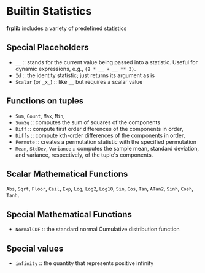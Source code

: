 # Builtin Statistics

**frplib** includes a variety of predefined statistics

## Special Placeholders

+ `__` :: stands for the current value being passed into a statistic. Useful
    for dynamic expressions, e.g., `(2 * __ + __ ** 3)`.
+ `Id` :: the identity statistic; just returns its argument as is
+ `Scalar` (or `_x_`) :: like `__` but requires a scalar value


## Functions on tuples

+ `Sum`, `Count`, `Max`, `Min`,
+ `SumSq` :: computes the sum of squares of the components
+ `Diff` :: compute first order differences of the components in order,
+ `Diffs` :: compute kth-order differences of the components in order,
+ `Permute` :: creates a permutation statistic with the specified permutation
+ `Mean`, `StdDev`, `Variance` :: computes the sample mean, standard deviation,
      and variance, respectively, of the tuple's components.


## Scalar Mathematical Functions

`Abs`, `Sqrt`, `Floor`, `Ceil`, `Exp`, `Log`, `Log2`, `Log10`,
`Sin`, `Cos`, `Tan`, `ATan2`, `Sinh`, `Cosh`, `Tanh`,


## Special Mathematical Functions

+ `NormalCDF` :: the standard normal Cumulative distribution function

## Special values

+ `infinity` :: the quantity that represents positive infinity

